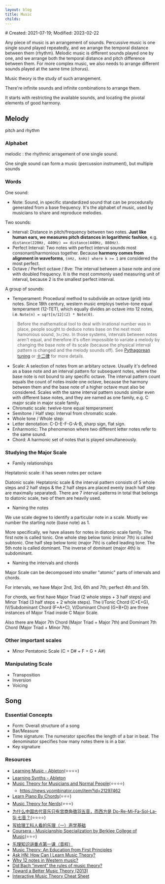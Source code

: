```yaml
---
layout: blog
title: Music
childs:
---
```

<span class="hidden-text"># Created: 2021-07-19; Modified: 2023-02-22</span>

Any piece of music is an arrangement of sounds. Percussive music is one single sound played repeatedly, and we arrange the temporal distance between them (rhythm). Melodic music is different sounds played one by one, and we arrange both the temporal distance and pitch difference between them. For more complex music, we also needs to arrange different sounds played at the same time (chorus).

Music theory is the study of such arrangement.

 There're infinite sounds and infinite combinations to arrange them. 

 It starts with restricting the available sounds, and locating the pivotal elements of good harmony.

## Melody

pitch and rhythm

### Alphabet

melodic : the rhythmic arragement of one single sound.

One single sound can form a music (percussion instrument), but multiple sounds 

### Words

One sound:

- Note: Sound, in specific standardized sound that can be procedurally generated from a base frequency. It's the alphabet of music, used by musicians to share and reproduce melodies.

Two sounds:

- Interval: Distance in pitch/frequency between two notes. **Just like human ears, we measures pitch distances in logarithmic fashion**, e.g. `distance(220Hz, 440Hz) == distance(440Hz, 880Hz)`.
- Perfect Interval: Two notes with perfect interval sounds most consonant/harmonious together. Because **harmony comes from alignment in waveforms**, `(nHz, knHz) where k >= 1` are considered the most perfect.
- Octave / Perfect octave / 8ve: The interval between a base note and one with doubled frequency. It is the most commonly used measuring unit of interval, because 2 is the smallest perfect interval.

A group of sounds:

- Temperament: Procedural method to subdivide an octave (grid) into notes. Since 18th century, western music employs twelve-tone equal temperament (12-TET), which equally divides an octave into 12 notes, i.e. `Note(n) = sqrt[n/12](2) * Note(0)`.
> Before the mathematical tool to deal with irrational number was in place, people sought to deduce notes base on the next most hamonious sound, `3n/2Hz`. In those systems, intervals between notes aren't equal, and therefore it's often impossible to variate a melody by changing the base note of its scale (because the physical interval pattern is changed and the melody sounds off).  See [Pythagorean tuning](https://en.wikipedia.org/wiki/Pythagorean_tuning) or [十二律](https://zh.wikipedia.org/zh-hans/%E5%8D%81%E4%BA%8C%E5%BE%8B) for more details.
- Scale: A selection of notes from an arbitary octave. Usually it's defined as a base note and an interval pattern for subsequent notes, where the base note is not bound to any specific octave. The interval pattern count equals the count of notes inside one octave, because the harmony between them and the base note of a higher octave must also be considered. Scales with the same interval pattern sounds similar even with different base notes, and they are named as one family, e.g. C major scale in major scale family.
- Chromatic scale: twelve-tone equal temperament
- Semitone / Half step: Interval from chromatic scale.
- Whole tone / Whole step:
- Letter denotation: C-D-E-F-G-A-B, sharp sign, flat sign.
- Enharmonic: The phenomenon where two different letter notes refer to the same sound.
- Chord: A harmonic set of notes that is played simultaneously.

### Studying the Major Scale

- Family relationships

Heptatonic scale: it has seven notes per octave

Diatonic scale: Heptatonic scale & the interval pattern consists of 5 whole steps and 2 half steps & the 2 half steps are placed evenly (each half step are maximally separated). There are 7 interval patterns in total that belongs to diatonic scale, two of them are heavily used.

- Naming the notes

We use scale degree to identify a particular note in a scale. Mostly we number the starting note (base note) as 1.

More specifically, we have aliases for notes in diatonic scale family. The first note is called tonic. One whole step below tonic (minor 7th) is called subtonic. One half step below tonic (major 7th) is called leading tone. The 5th note is called dominant. The inverse of dominant (major 4th) is subdominant.

- Naming the intervals and chords

Major Scale can be decomposed into smaller "atomic" parts of intervals and chords.

For intervals, we have Major 2nd, 3rd, 6th and 7th; perfect 4th and 5th.

For chords, we first have Major Triad (2 whole steps + 3 half steps) and Minor Triad (3 half steps + 2 whole steps). The I/Tonic Chord (C+E+G), IV/Subdominant Chord (F+A+C), V/Dominant Chord (G+B+D) are three instances of Major Triad inside C Major Scale.

Also there are Major 7th Chord (Major Triad + Major 7th) and Dominant 7th Chord (Major Triad + Minor 7th).

### Other important scales

- Minor Pentatonic Scale (C + D# + F + G + A#)

### Manipulating Scale

- Transposition
- Inversion
- Voicing

## Song

### Essential Concepts

- Form: Overall structure of a song
- Bar/Measure
- Time signature: The numerator specifies the length of a bar in beat. The denominator specifies how many notes there is in a bar.
- Key signature

### Resources

- [Learning Music - Ableton](https://learningmusic.ableton.com/index.html)(⭐⭐⭐⭐)
- [Learning Synths - Ableton](https://learningsynths.ableton.com/)
- [Music Theory for Musicians and Normal People](https://tobyrush.com/theorypages/index.html)(⭐⭐⭐⭐)
  - https://news.ycombinator.com/item?id=21297462
- [Learn Piano By Chords](http://www.pianobychords.com/)(⭐⭐⭐)
- [Music Theory for Nerds](https://eev.ee/blog/2016/09/15/music-theory-for-nerds/)(⭐⭐⭐)
- [为什么中国古代音乐只有宫商角徵羽五音，而西方是 Do-Re-Mi-Fa-Sol-La-Si 七音？](https://www.zhihu.com/question/20417721/answer/361923555)(⭐⭐⭐⭐)
- [写给理工科人看的乐理（一）声学基础](https://zhuanlan.zhihu.com/p/395134247)
- [Coursera - Musicianship Specialization by Berklee College of Music](https://www.coursera.org/specializations/musicianship-specialization)(⭐⭐⭐)
- [乐理知识讲重点第一课（音程）](https://zhuanlan.zhihu.com/p/23039640)
- [Music Theory: An Education from First Principles](https://news.ycombinator.com/item?id=12792063)
- [Ask HN: How Can I Learn Music Theory?](https://news.ycombinator.com/item?id=21822225)
- [Why 12 notes in Western music?](https://news.ycombinator.com/item?id=32639000)
- [Did Bach “invent” the rules of music theory?](https://news.ycombinator.com/item?id=32498906)
- [Toward a Better Music Theory (2013)](https://news.ycombinator.com/item?id=32343829)
- [Interactive Music Theory Cheat Sheet](https://news.ycombinator.com/item?id=34387982)
